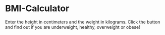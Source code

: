 # BMI-Calculator

Enter the height in centimeters and the weight in kilograms. Click the button and find out if you are underweight, healthy, overweight or obese!
